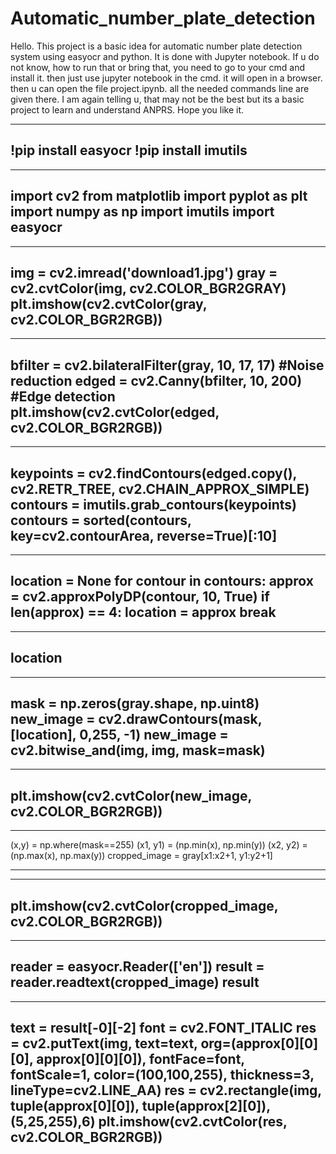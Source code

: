 # Automatic_number_plate_detection
Hello.
This project is a basic idea for automatic number plate detection system using easyocr and python.
It is done with Jupyter notebook. If u do not know, how to run that or bring that, you need to go to your cmd and install it. then just use jupyter notebook in the cmd. it will open in a browser.
then u can open the file project.ipynb.
all the needed commands line are given there.
I am again telling u, that may not be the best but its a basic project to learn and understand ANPRS.
Hope you like it.


----
!pip install easyocr
!pip install imutils
---- 

----
import cv2
from matplotlib import pyplot as plt
import numpy as np
import imutils
import easyocr
----



----
img = cv2.imread('download1.jpg')
gray = cv2.cvtColor(img, cv2.COLOR_BGR2GRAY)
plt.imshow(cv2.cvtColor(gray, cv2.COLOR_BGR2RGB))
----



----
bfilter = cv2.bilateralFilter(gray, 10, 17, 17) #Noise reduction
edged = cv2.Canny(bfilter, 10, 200) #Edge detection
plt.imshow(cv2.cvtColor(edged, cv2.COLOR_BGR2RGB))
----



----
keypoints = cv2.findContours(edged.copy(), cv2.RETR_TREE, cv2.CHAIN_APPROX_SIMPLE)
contours = imutils.grab_contours(keypoints)
contours = sorted(contours, key=cv2.contourArea, reverse=True)[:10]
----



----
location = None
for contour in contours:
    approx = cv2.approxPolyDP(contour, 10, True)
    if len(approx) == 4:
        location = approx
        break
----



----
location
----



----
mask = np.zeros(gray.shape, np.uint8)
new_image = cv2.drawContours(mask, [location], 0,255, -1)
new_image = cv2.bitwise_and(img, img, mask=mask)
----



----
plt.imshow(cv2.cvtColor(new_image, cv2.COLOR_BGR2RGB))
----



----
(x,y) = np.where(mask==255)
(x1, y1) = (np.min(x), np.min(y))
(x2, y2) = (np.max(x), np.max(y))
cropped_image = gray[x1:x2+1, y1:y2+1]

----



----
plt.imshow(cv2.cvtColor(cropped_image, cv2.COLOR_BGR2RGB))
----



----
reader = easyocr.Reader(['en'])
result = reader.readtext(cropped_image)
result
----



----
text = result[-0][-2]
font = cv2.FONT_ITALIC
res = cv2.putText(img, text=text, org=(approx[0][0][0], approx[0][0][0]), fontFace=font, fontScale=1, color=(100,100,255), thickness=3, lineType=cv2.LINE_AA)
res = cv2.rectangle(img, tuple(approx[0][0]), tuple(approx[2][0]), (5,25,255),6)
plt.imshow(cv2.cvtColor(res, cv2.COLOR_BGR2RGB))
----
